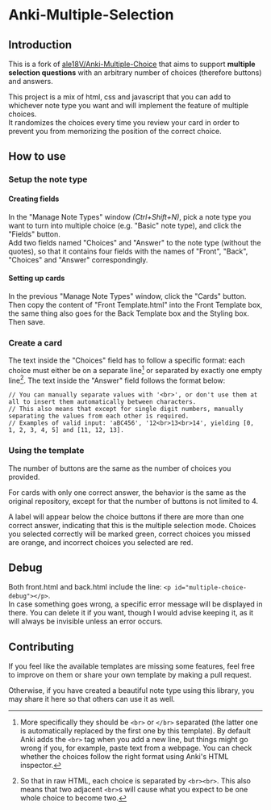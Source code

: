 # Anki-Multiple-Selection

## Introduction
This is a fork of [ale18V/Anki-Multiple-Choice](https://github.com/ale18V/Anki-Multiple-Choice) that aims to support **multiple selection questions** with an arbitrary number of choices (therefore buttons) and answers.

This project is a mix of html, css and javascript that you can add to whichever note type you want and will implement the feature of multiple choices. \
It randomizes the choices every time you review your card in order to prevent you from memorizing the position of the correct choice.

## How to use
### Setup the note type
#### Creating fields
In the "Manage Note Types" window *(Ctrl+Shift+N)*, pick a note type you want to turn into multiple choice (e.g. "Basic" note type), and click the "Fields" button. \
Add two fields named "Choices" and "Answer" to the note type (without the quotes), so that it contains four fields with the names of "Front", "Back", "Choices" and "Answer" correspondingly.

#### Setting up cards
In the previous "Manage Note Types" window, click the "Cards" button. \
Then copy the content of "Front Template.html" into the Front Template box, the same thing also goes for the Back Template box and the Styling box. Then save.

### Create a card
The text inside the "Choices" field has to follow a specific format: each choice must either be on a separate line[^1] or separated by exactly one empty line[^2]. The text inside the "Answer" field follows the format below:
```
// You can manually separate values with '<br>', or don't use them at all to insert them automatically between characters.
// This also means that except for single digit numbers, manually separating the values from each other is required.
// Examples of valid input: 'aBC456', '12<br>13<br>14', yielding [0, 1, 2, 3, 4, 5] and [11, 12, 13].
```
[^1]: More specifically they should be `<br>` or `</br>` separated (the latter one is automatically replaced by the first one by this template). By default Anki adds the `<br>` tag when you add a new line, but things might go wrong if you, for example, paste text from a webpage. You can check whether the choices follow the right format using Anki's HTML inspector.
[^2]: So that in raw HTML, each choice is separated by `<br><br>`. This also means that two adjacent `<br>`s will cause what you expect to be one whole choice to become two.

### Using the template
The number of buttons are the same as the number of choices you provided.

For cards with only one correct answer, the behavior is the same as the original repository, except for that the number of buttons is not limited to 4.

A label will appear below the choice buttons if there are more than one correct answer, indicating that this is the multiple selection mode. Choices you selected correctly will be marked green, correct choices you missed are orange, and incorrect choices you selected are red.

## Debug
Both front.html and back.html include the line: `<p id="multiple-choice-debug"></p>`. \
In case something goes wrong, a specific error message will be displayed in there.
You can delete it if you want, though I would advise keeping it, as it will always be invisible unless an error occurs.

## Contributing
If you feel like the available templates are missing some features, feel free to improve on them or share your own template by making a pull request.

Otherwise, if you have created a beautiful note type using this library, you may share it here so that others can use it as well.
